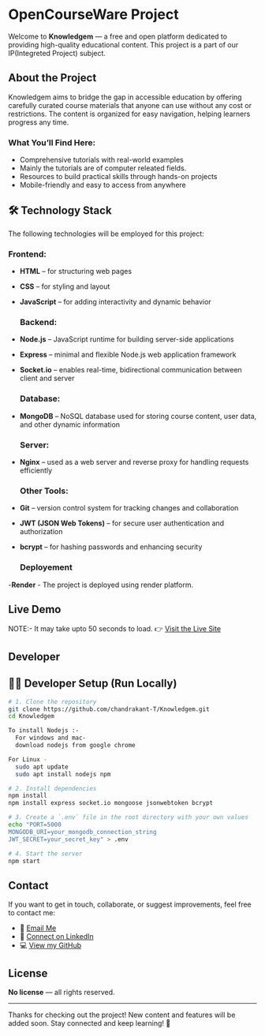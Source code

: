 # OpenCourseWare Project

Welcome to **Knowledgem** — a free and open platform dedicated to providing high-quality educational content. This project is a part of our IP(Integreted Project) subject.

## About the Project

Knowledgem aims to bridge the gap in accessible education by offering carefully curated course materials that anyone can use without any cost or restrictions. The content is organized for easy navigation, helping learners progress any time.

### What You’ll Find Here:
- Comprehensive tutorials with real-world examples  
- Mainly the tutorials are of computer releated fields.   
- Resources to build practical skills through hands-on projects  
- Mobile-friendly and easy to access from anywhere

## 🛠️ Technology Stack

The following technologies will be employed for this project:

  ### Frontend:
- **HTML** – for structuring web pages
- **CSS** – for styling and layout
- **JavaScript** – for adding interactivity and dynamic behavior

  ### Backend:
- **Node.js** – JavaScript runtime for building server-side applications
- **Express** – minimal and flexible Node.js web application framework
- **Socket.io** – enables real-time, bidirectional communication between client and server

  ### Database:
- **MongoDB** – NoSQL database used for storing course content, user data, and other dynamic information

  ### Server:
- **Nginx** – used as a web server and reverse proxy for handling requests efficiently

  ### Other Tools:
- **Git** – version control system for tracking changes and collaboration
- **JWT (JSON Web Tokens)** – for secure user authentication and authorization
- **bcrypt** – for hashing passwords and enhancing security
  ### Deployement
-**Render** - The project is deployed using render platform.


## Live Demo
NOTE:- It may take upto 50 seconds to load.
👉 [Visit the Live Site](https://knowledgem.onrender.com/)

## Developer

  ## 👨‍💻 Developer Setup (Run Locally)

```bash
# 1. Clone the repository
git clone https://github.com/chandrakant-T/Knowledgem.git
cd Knowledgem

To install Nodejs :-
  For windows and mac-
  download nodejs from google chrome

For Linux -
  sudo apt update
  sudo apt install nodejs npm

# 2. Install dependencies
npm install
npm install express socket.io mongoose jsonwebtoken bcrypt

# 3. Create a `.env` file in the root directory with your own values
echo "PORT=5000
MONGODB_URI=your_mongodb_connection_string
JWT_SECRET=your_secret_key" > .env

# 4. Start the server
npm start 
```
## Contact

If you want to get in touch, collaborate, or suggest improvements, feel free to contact me:  
- 📧 [Email Me](mailto:trivedichandrakant559@gmail.com)  
- 💼 [Connect on LinkedIn](https://www.linkedin.com/in/chandrakant-trivedi/)  
- 💻 [View my GitHub](https://github.com/chandrakant-T)

## License

**No license** — all rights reserved.

---

Thanks for checking out the project! New content and features will be added soon. Stay connected and keep learning! 🚀
